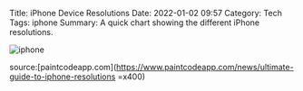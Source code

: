 Title: iPhone Device Resolutions
Date: 2022-01-02 09:57
Category: Tech	
Tags: iphone
Summary: A quick chart showing the different iPhone resolutions.


![iphone](/images/Pasted%20image%2020220102123741.png)

source:[paintcodeapp.com](https://www.paintcodeapp.com/news/ultimate-guide-to-iphone-resolutions =x400)